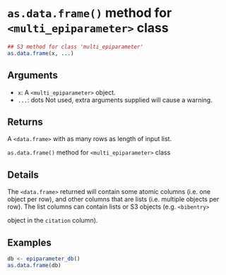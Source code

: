 # `as.data.frame()` method for `<multi_epiparameter>` class

```r
## S3 method for class 'multi_epiparameter'
as.data.frame(x, ...)
```

## Arguments

- `x`: A `<multi_epiparameter>` object.
- `...`: dots Not used, extra arguments supplied will cause a warning.

## Returns

A `<data.frame>` with as many rows as length of input list.

`as.data.frame()` method for `<multi_epiparameter>` class

## Details

The `<data.frame>` returned will contain some atomic columns (i.e. one object per row), and other columns that are lists (i.e. multiple objects per row). The list columns can contain lists or S3 objects (e.g. `<bibentry>`

object in the `citation` column).

## Examples

```r
db <- epiparameter_db()
as.data.frame(db)
```
